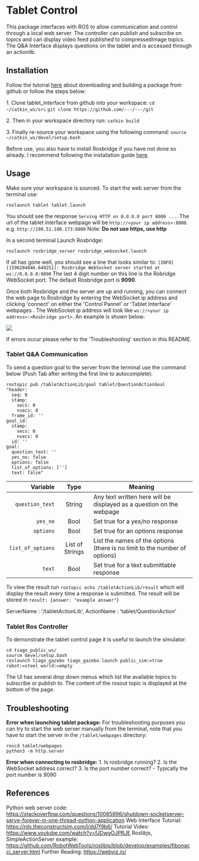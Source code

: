 # Tablet Control

This package interfaces with ROS to allow communication and control through a local web server. The controller can publish and subscribe on topics and can display video feed published to compressedImage topics. The Q&A Interface displays questions on the tablet and is accessed through an actionlib.


## Installation

Follow the tutorial [here](https://industrial-training-master.readthedocs.io/en/melodic/_source/session1/Installing-Existing-Packages.html#download-and-build-a-package-from-source) about downloading and building a package from github or follow the steps below:

1\. Clone tablet_interface from github into your workspace:
`cd ~/catkin_ws/src`
`git clone https://github.com/---/---/git`

2\. Then in your workspace directory run:
`catkin build`

3\. Finally re-source your workspace using the following command:
`source ~/catkin_ws/devel/setup.bash`

Before use, you also have to install Rosbridge if you have not done so already. I recommend following the installation guide [here](http://wiki.ros.org/rosbridge_suite). 

## Usage
Make sure your workspace is sourced. To start the web server from the terminal use:
```
roslaunch tablet tablet.launch
```


You should see the response `Serving HTTP on 0.0.0.0 port 8000 ...`. The url of the tablet interface webpage will be `http://<your ip address>:8000`. e.g. `http://198.51.100.173:8000`
Note: **Do not use https, use http**

In a second terminal Launch Rosbridge:
```
roslaunch rosbridge_server rosbridge_websocket.launch
```
If all has gone well, you should see a line that looks similar to:
`[INFO] [1596204046.649251]: Rosbridge WebSocket server started at ws://0.0.0.0:9090`
The last 4 digit number on this line is the Robridge WebSocket port. The default Rosbridge port is **9090**.

Once both Rosbridge and the server are up and running, you can connect the web page to Rosbridge by entering the WebSocket ip address and clicking 'connect' on either the 'Control Pannel' or 'Tablet Interface' webpages . The WebSocket ip address will look like `ws://<your ip address>:<Rosbridge port>`. An example is shown below:

![ ](/home/thomas/catkin_ws2/src/tablet/Header_Bar.png  "Connection Interface")

If errors occur please refer to the 'Troubleshooting' section in this README.


### Tablet Q&A Communication
To send a question goal to the server from the terminal use the command below (Push Tab after writing the first line to autocomplete):
```plaintext
rostopic pub /tabletActionLib/goal tablet/QuestionActionGoal
"header:
  seq: 0
  stamp:
    secs: 0
    nsecs: 0
  frame_id: ''
goal_id:
  stamp:
    secs: 0
    nsecs: 0
  id: ''
goal:
  question_text: ''
  yes_no: false
  options: false
  list_of_options: ['']
  text: false"
```

Variable | Type | Meaning
---:|:---:|---
`question_text` | String | Any text written here will be displayed as a question on the webpage
`yes_no` | Bool | Set true for a yes/no response
`options` | Bool | Set true for an options response
`list_of_options` | List of Strings | List the names of the options (there is no limit to the number of options)
`text`	 | Bool | Set true for a text submittable response

To view the result run `rostopic echo /tabletActionLib/result` which will display the result every time a response is submitted. The result will be stored in `result: {answer: "example answer"}`

ServerName : '/tabletActionLib',
ActionName : 'tablet/QuestionAction'

### Tablet Ros Controller

To demonstrate the tablet control page it is useful to launch the simulator:
```
cd tiago_public_ws/
source devel/setup.bash
roslaunch tiago_gazebo tiago_gazebo.launch public_sim:=true robot:=steel world:=empty
```
The UI has several drop down menus which list the available topics to subscribe or publish to. The content of the rosout topic is displayed at the bottom of the page.

## Troubleshooting

**Error when launching tablet package:**
For troubleshooting purposes you can try to start the web server manually from the terminal, note that you have to start the server in the `/tablet/webpages` directory:
```
roscd tablet/webpages
python3 -m http.server
```

**Error when connecting to rosbridge:**
1\. Is rosbridge running?
2\. Is the WebSocket address correct? 
3\. Is the port number correct? - Typically the port number is 9090
## References
Python web server code: https://stackoverflow.com/questions/10085996/shutdown-socketserver-serve-forever-in-one-thread-python-application
Web Interface Tutorial: https://rds.theconstructsim.com/l/dd7f9b6/
Tutorial Video: https://www.youtube.com/watch?v=fJDwgOJPRJE
Roslibjs, SimpleActionServer example: https://github.com/RobotWebTools/roslibjs/blob/develop/examples/fibonacci_server.html
Further Reading: https://webviz.io/







